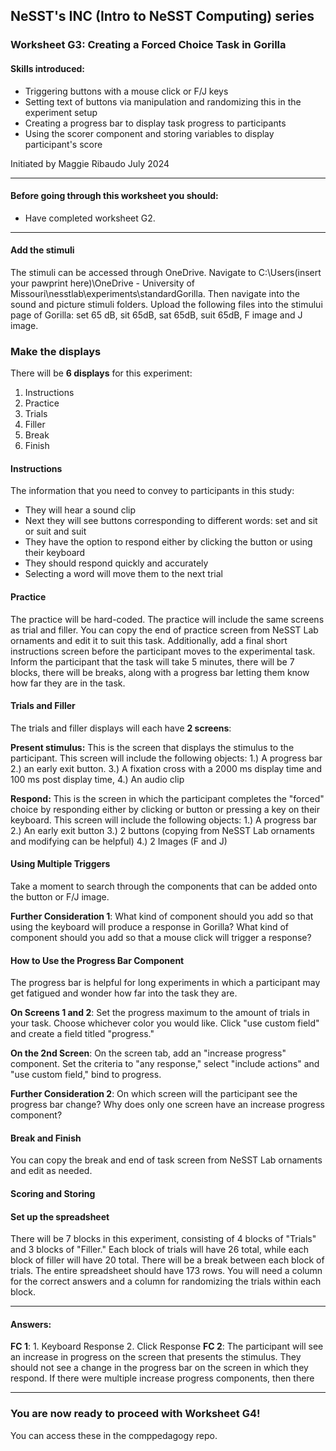## NeSST's INC (Intro to NeSST Computing) series
### Worksheet G3: Creating a Forced Choice Task in Gorilla

#### Skills introduced: 
* Triggering buttons with a mouse click or F/J keys
* Setting text of buttons via manipulation and randomizing this in the experiment setup
* Creating a progress bar to display task progress to participants 
* Using the scorer component and storing variables to display participant's score

Initiated by Maggie Ribaudo July 2024

---------------------------------------------------------------------------
#### Before going through this worksheet you should:
* Have completed worksheet G2.
---------------------------------------------------------------------------
#### Add the stimuli
The stimuli can be accessed through OneDrive. Navigate to C:\Users\(insert your pawprint here)\OneDrive - University of Missouri\nesstlab\experiments\standardGorilla\. Then navigate into the sound and picture stimuli folders. Upload the following files into the stimului page of Gorilla: set 65 dB, sit 65dB, sat 65dB, suit 65dB, F image and J image. 

### Make the displays
There will be **6 displays** for this experiment:
1. Instructions
2. Practice
3. Trials
4. Filler
5. Break
6. Finish

#### Instructions
The information that you need to convey to participants in this study:
* They will hear a sound clip
* Next they will see buttons corresponding to different words: set and sit or suit and suit
* They have the option to respond either by clicking the button or using their keyboard
* They should respond quickly and accurately
* Selecting a word will move them to the next trial

#### Practice
The practice will be hard-coded. The practice will include the same screens as trial and filler. You can copy the end of practice screen from NeSST Lab ornaments and edit it to suit this task. Additionally, add a final short instructions screen before the participant moves to the experimental task. Inform the participant that the task will take 5 minutes, there will be 7 blocks, there will be breaks, along with a progress bar letting them know how far they are in the task. 

#### Trials and Filler
The trials and filler displays will each have **2 screens**:

**Present stimulus:** This is the screen that displays the stimulus to the participant. This screen will include the following objects:
1.) A progress bar
2.) an early exit button.
3.) A fixation cross with a 2000 ms display time and 100 ms post display time, 
4.) An audio clip

**Respond:** This is the screen in which the participant completes the "forced" choice by responding either by clicking or button or pressing a key on their keyboard. This screen will include the following objects:
1.) A progress bar
2.) An early exit button
3.) 2 buttons (copying from NeSST Lab ornaments and modifying can be helpful)
4.) 2 Images (F and J)

#### Using Multiple Triggers
Take a moment to search through the components that can be added onto the button or F/J image.

**Further Consideration 1**: What kind of component should you add so that using the keyboard will produce a response in Gorilla? What kind of component should you add so that a mouse click will trigger a response?

#### How to Use the Progress Bar Component
The progress bar is helpful for long experiments in which a participant may get fatigued and wonder how far into the task they are. 

**On Screens 1 and 2**: Set the progress maximum to the amount of trials in your task. Choose whichever color you would like. Click "use custom field" and create a field titled "progress."

**On the 2nd Screen**: On the screen tab, add an "increase progress" component. Set the criteria to "any response," select "include actions" and "use custom field," bind to progress. 

**Further Consideration 2**: On which screen will the participant see the progress bar change? Why does only one screen have an increase progress component?

#### Break and Finish
You can copy the break and end of task screen from NeSST Lab ornaments and edit as needed.  

#### Scoring and Storing 

#### Set up the spreadsheet
There will be 7 blocks in this experiment, consisting of 4 blocks of "Trials" and 3 blocks of "Filler." Each block of trials will have 26 total, while each block of filler will have 20 total. There will be a break between each block of trials. The entire spreadsheet should have 173 rows. You will need a column for the correct answers and a column for randomizing the trials within each block. 

--------------------------------------------------------------------------------------------------------------------------------------------------------------------------------
#### Answers:

**FC 1**: 1. Keyboard Response 2. Click Response
**FC 2**: The participant will see an increase in progress on the screen that presents the stimulus. They should not see a change in the progress bar on the screen in which they respond. If there were multiple increase progress components, then there

--------------------------------------------------------------------------------------------------------------------------------------------------------------------------------
### You are now ready to proceed with Worksheet G4!
You can access these in the comppedagogy repo.
